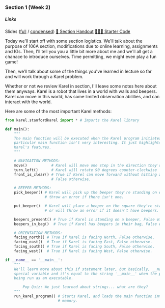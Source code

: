 ### Section 1 (Week 2)

<div class="card mb-3">
    <div class="card-body">
        <h5 class="card-title">Links</h5>
        <span class="card-link">
            Slides (<a href="https://drive.google.com/open?id=1zjFOxPsd6Booqz9rZ3-rpuysZ7YOC5B8">full</a> / <a href="https://drive.google.com/open?id=1KGHfFp9QxZnlNvHWP0ddIQDrc-svRAJc">condensed</a>)
        </span>
        <span class="card-link">
            <a href="http://web.stanford.edu/class/cs106a/section/section1/section1.html">&#128221; Section Handout</a>
        </span>
        <span class="card-link">
            <a href="http://web.stanford.edu/class/cs106a/section/section1/Section1.zip">&#128105;&#127998;&#8205;&#128187; Starter Code</a>
        </span>
    </div>
</div>

Today we'll start off with some section logistics. We'll talk about the purpose of 106A section, modifications due to online learning, assignments and IGs. Then, I'll tell you you a little bit more about me and we'll all get a chanace to introduce ourselves. Time permitting, we might even play a fun game!

Then, we'll talk about some of the things you've learned in lecture so far and will work through a Karel problem. 

Whether or not we review Karel in section, I'll leave some notes here about them anyways. Karel is a robot that lives in a world with walls and beepers. Karel can move in this world, has some limited observation abilities, and can interact with the world.

Here are some of the most important Karel methods:
```python
from karel.stanfordkarel import * # Imports the Karel library

def main():
    """
    The main function will be executed when the Karel program initiates. This
    particular main function isn't very interesting. It just highlights some of 
    Karel's features.
    """

    # NAVIGATION METHODS:
    move()           # Karel will move one step in the direction they're facing
    turn_left()      # Karel will rotate 90 degrees counter-clockwise
    front_is_clear() # True if Karel can move forward without hitting a wall,
                     # False otherwise.

    # BEEPER METHODS:
    pick_beeper() # Karel will pick up the beeper they're standing on or will
                  # throw an error if there isn't one.

    put_beeper()  # Karel will place a beeper on the square they're standing on
                  # or will throw an error if it doesn't have beepers.

    beepers_present() # True if Karel is standing on a beeper, False otherwise.
    beepers_in_bag()  # True if Karel has beepers in their bag, False otherwise.

    # ORIENTATION METHODS:
    facing_north() # True if Karel is facing North, False otherwise.
    facing_east()  # True if Karel is facing East, False otherwise.
    facing_south() # True if Karel is facing South, False otherwise.
    facing_west()  # True if Karel is facing West, False otherwise.

if __name__ == '__main__':
    """
    We'll learn more about this if statement later, but basically, __name__ is a
    special variable and it's equal to the string '__main__' when the program is 
    being run as an executable.

        Pop Quiz: We just learned about strings... what are they?
    """
    run_karel_program() # Starts Karel, and loads the main function into Karel's
                        # memory.
```
